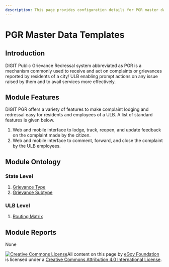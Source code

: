 ```yaml
---
description: This page provides configuration details for PGR master data templates
---
```


# PGR Master Data Templates

## Introduction <a href="#introduction" id="introduction"></a>

DIGIT Public Grievance Redressal system abbreviated as PGR is a mechanism commonly used to receive and act on complaints or grievances reported by residents of a city/ ULB enabling prompt actions on any issue raised by them and to avail services more effectively.

## Module Features <a href="#module-features" id="module-features"></a>

DIGIT PGR offers a variety of features to make complaint lodging and redressal easy for residents and employees of a ULB. A list of standard features is given below.

1. Web and mobile interface to lodge, track, reopen, and update feedback on the complaint made by the citizen.
2. Web and mobile interface to comment, forward, and close the complaint by the ULB employees.

## Module Ontology <a href="#module-ontology" id="module-ontology"></a>

### State Level <a href="#state-level" id="state-level"></a>

1. ​[Grievance Type​](grievance-type.md)
2. ​[Grievance Subtype​](grievance-sub-type.md)

### ULB Level <a href="#ulb-level" id="ulb-level"></a>

1. ​[Routing Matrix](https://docs.digit.org/install-digit/configuring-master-data-templates/module-setup/pgr-data-templates/routing-matrix)​

## Module Reports <a href="#module-reports" id="module-reports"></a>

None[\
](https://docs.digit.org/install-digit/configuring-master-data-templates/module-setup/prop-tax-data/mutation-fee)

[![Creative Commons License](https://i.creativecommons.org/l/by/4.0/80x15.png)](http://creativecommons.org/licenses/by/4.0/)All content on this page by [eGov Foundation ](https://egov.org.in)is licensed under a [Creative Commons Attribution 4.0 International License](http://creativecommons.org/licenses/by/4.0/).
